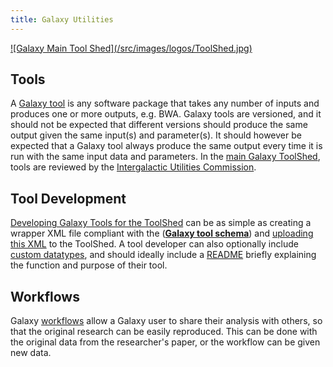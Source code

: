 ```yaml
---
title: Galaxy Utilities
---
```

<div class='center'> <a href='http://toolshed.g2.bx.psu.edu'>![Galaxy Main Tool Shed](/src/images/logos/ToolShed.jpg)</a> </div>


## Tools

A [Galaxy tool](/src/toolshed/tool-features/index.md) is any software package that takes any number of inputs and produces one or more outputs, e.g. BWA. Galaxy tools are versioned, and it should not be expected that different versions should produce the same output given the same input(s) and parameter(s). It should however be expected that a Galaxy tool always produce the same output every time it is run with the same input data and parameters. In the [main Galaxy ToolShed](https://toolshed.g2.bx.psu.edu), tools are reviewed by the [Intergalactic Utilities Commission](/src/iuc/index.md).

## Tool Development

[Developing Galaxy Tools for the ToolShed](/src/toolshed/tool-features/index.md) can be as simple as creating a wrapper XML file compliant with the (**[Galaxy tool schema](https://docs.galaxyproject.org/en/master/dev/schema.html)**) and [uploading this XML](/src/toolshed/publish-tool/index.md) to the ToolShed. A tool developer can also optionally include [custom datatypes](/src/toolshed/datatypes-features/index.md), and should ideally include a [README](/src/toolshed/readme-files/index.md) briefly explaining the function and purpose of their tool.

## Workflows

Galaxy [workflows](/src/toolshed/workflow-sharing/index.md) allow a Galaxy user to share their analysis with others, so that the original research can be easily reproduced. This can be done with the original data from the researcher's paper, or the workflow can be given new data.
